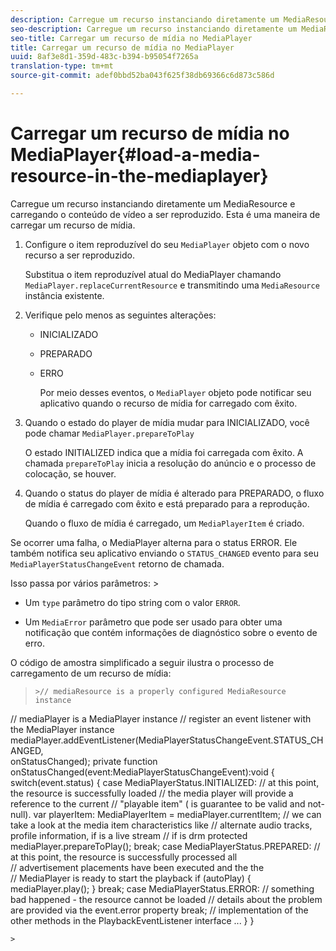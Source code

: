 ```yaml
---
description: Carregue um recurso instanciando diretamente um MediaResource e carregando o conteúdo de vídeo a ser reproduzido. Esta é uma maneira de carregar um recurso de mídia.
seo-description: Carregue um recurso instanciando diretamente um MediaResource e carregando o conteúdo de vídeo a ser reproduzido. Esta é uma maneira de carregar um recurso de mídia.
seo-title: Carregar um recurso de mídia no MediaPlayer
title: Carregar um recurso de mídia no MediaPlayer
uuid: 8af3e8d1-359d-483c-b394-b95054f7265a
translation-type: tm+mt
source-git-commit: adef0bbd52ba043f625f38db69366c6d873c586d

---
```



# Carregar um recurso de mídia no MediaPlayer{#load-a-media-resource-in-the-mediaplayer}

Carregue um recurso instanciando diretamente um MediaResource e carregando o conteúdo de vídeo a ser reproduzido. Esta é uma maneira de carregar um recurso de mídia.

1. Configure o item reproduzível do seu `MediaPlayer` objeto com o novo recurso a ser reproduzido.

   Substitua o item reproduzível atual do MediaPlayer chamando `MediaPlayer.replaceCurrentResource` e transmitindo uma `MediaResource` instância existente.

1. Verifique pelo menos as seguintes alterações:

   * INICIALIZADO
   * PREPARADO
   * ERRO

      Por meio desses eventos, o `MediaPlayer` objeto pode notificar seu aplicativo quando o recurso de mídia for carregado com êxito.

1. Quando o estado do player de mídia mudar para INICIALIZADO, você pode chamar `MediaPlayer.prepareToPlay`

   O estado INITIALIZED indica que a mídia foi carregada com êxito. A chamada `prepareToPlay` inicia a resolução do anúncio e o processo de colocação, se houver.

1. Quando o status do player de mídia é alterado para PREPARADO, o fluxo de mídia é carregado com êxito e está preparado para a reprodução.

   Quando o fluxo de mídia é carregado, um `MediaPlayerItem` é criado.

Se ocorrer uma falha, o MediaPlayer alterna para o status ERROR. Ele também notifica seu aplicativo enviando o `STATUS_CHANGED` evento para seu `MediaPlayerStatusChangeEvent` retorno de chamada.

Isso passa por vários parâmetros: >
* Um `type` parâmetro do tipo string com o valor `ERROR`.

* Um `MediaError` parâmetro que pode ser usado para obter uma notificação que contém informações de diagnóstico sobre o evento de erro.


><!--<a id="example_3774607C6F08473282CF0CB7F3D82373"></a>-->


O código de amostra simplificado a seguir ilustra o processo de carregamento de um recurso de mídia:
>```>
>>// mediaResource is a properly configured MediaResource instance 
// mediaPlayer is a MediaPlayer instance 
// register an event listener with the MediaPlayer instance 
mediaPlayer.addEventListener(MediaPlayerStatusChangeEvent.STATUS_CHANGED,  
                            onStatusChanged); 
private function onStatusChanged(event:MediaPlayerStatusChangeEvent):void { 
  switch(event.status) { 
     case MediaPlayerStatus.INITIALIZED: 
         // at this point, the resource is successfully loaded 
         // the media player will provide a reference to the current 
         // "playable item" ( is guarantee to be valid and not-null). 
         var playerItem: MediaPlayerItem = mediaPlayer.currentItem; 
         // we can take a look at the media item characteristics like 
         // alternate audio tracks, profile information, if is a live stream 
         // if is drm protected 
         mediaPlayer.prepareToPlay(); 
         break; 
   case MediaPlayerStatus.PREPARED: 
        // at this point, the resource is successfully processed all  
        // advertisement placements have been executed and the the  
        // MediaPlayer is ready to start the playback 
       if (autoPlay) { 
           mediaPlayer.play(); 
       } 
       break; 
   case MediaPlayerStatus.ERROR: 
       // something bad happened - the resource cannot be loaded 
       // details about the problem are provided via the event.error property 
       break; 
       // implementation of the other methods in the PlaybackEventListener interface 
       ... 
   } 
}
```>
>
